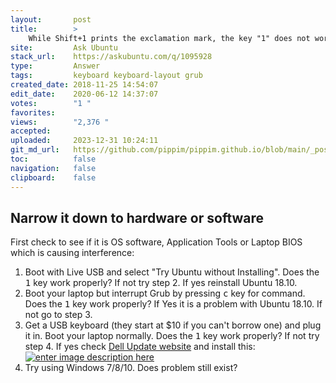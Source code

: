 ```yaml
---
layout:       post
title:        >
    While Shift+1 prints the exclamation mark, the key "1" does not work!
site:         Ask Ubuntu
stack_url:    https://askubuntu.com/q/1095928
type:         Answer
tags:         keyboard keyboard-layout grub
created_date: 2018-11-25 14:54:07
edit_date:    2020-06-12 14:37:07
votes:        "1 "
favorites:    
views:        "2,376 "
accepted:     
uploaded:     2023-12-31 10:24:11
git_md_url:   https://github.com/pippim/pippim.github.io/blob/main/_posts/2018/2018-11-25-While-Shift_1-prints-the-exclamation-mark_-the-key-_1_-does-not-work!.md
toc:          false
navigation:   false
clipboard:    false
---
```


## Narrow it down to hardware or software

First check to see if it is OS software, Application Tools or Laptop BIOS which is causing interference:

1. Boot with Live USB and select "Try Ubuntu without Installing". Does the <kbd>1</kbd> key work properly? If not try step 2. If yes reinstall Ubuntu 18.10.
2. Boot your laptop but interrupt Grub by pressing <kbd>c</kbd> key for command. Does the <kbd>1</kbd> key work properly? If Yes it is a problem with Ubuntu 18.10. If not go to step 3.
3. Get a USB keyboard (they start at $10 if you can't borrow one) and plug it in. Boot your laptop normally. Does the <kbd>1</kbd> key work properly? If not try step 4. If yes check [Dell Update website][1] and install this:
[![enter image description here][2]][2]
4. Try using Windows 7/8/10. Does problem still exist?


  [1]: https://www.dell.com/support/home/ca/en/cadhs1/product-support/product/inspiron-14-5458-laptop/drivers
  [2]: https://i.stack.imgur.com/gKDAk.png
